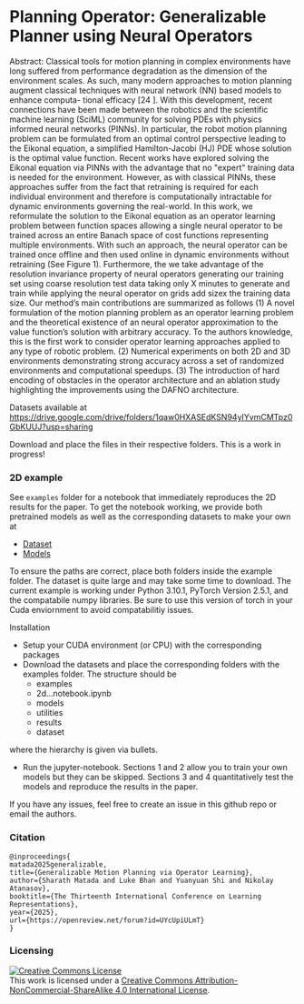 # Planning Operator: Generalizable Planner using Neural Operators
Abstract: Classical tools for motion planning in complex environments have long suffered from performance
degradation as the dimension of the environment scales. As such, many modern approaches to motion
planning augment classical techniques with neural network (NN) based models to enhance computa-
tional efficacy [24 ]. With this development, recent connections have been made between the robotics
and the scientific machine learning (SciML) community for solving PDEs with physics informed
neural networks (PINNs). In particular, the robot motion planning problem can be formulated from
an optimal control perspective leading to the Eikonal equation, a simplified Hamilton-Jacobi (HJ)
PDE whose solution is the optimal value function. Recent works have explored solving
the Eikonal equation via PINNs with the advantage that no "expert" training data is needed for the
environment. However, as with classical PINNs, these approaches suffer from the fact that retraining
is required for each individual environment and therefore is computationally intractable for dynamic
environments governing the real-world.
In this work, we reformulate the solution to the Eikonal equation as an operator learning problem
between function spaces allowing a single neural operator to be trained across an entire Banach space
of cost functions representing multiple environments. With such an approach, the neural operator can
be trained once offline and then used online in dynamic environments without retraining (See Figure
1). Furthermore, the we take advantage of the resolution invariance property of neural operators 
generating our training set using coarse resolution test data taking only X minutes to generate and
train while applying the neural operator on grids add sizex the training data size.
Our method’s main contributions are summarized as follows (1) A novel formulation of the motion
planning problem as an operator learning problem and the theoretical existence of an neural operator
approximation to the value function’s solution with arbitrary accuracy. To the authors knowledge,
this is the first work to consider operator learning approaches applied to any type of robotic problem.
(2) Numerical experiments on both 2D and 3D environments demonstrating strong accuracy across a
set of randomized environments and computational speedups. (3) The introduction
of hard encoding of obstacles in the operator architecture and an ablation study highlighting the
improvements using the DAFNO architecture.


Datasets available at
https://drive.google.com/drive/folders/1qaw0HXASEdKSN94yIYvmCMTpz0GbKUUJ?usp=sharing

Download and place the files in their respective folders. This is a work in progress!

### 2D example
See `examples` folder for a notebook that immediately reproduces the 2D results for the paper. To get the notebook working, 
we provide both pretrained models as well as the corresponding datasets to make your own at 
- [Dataset](https://huggingface.co/datasets/lukebhan/generalizableMotionPlanning)
- [Models](https://huggingface.co/lukebhan/generalizableMotionPlanningViaOperatorLearning)

To ensure the paths are correct, place both folders inside the example folder. The dataset is quite large and may take some time to download. 
The current example is working under Python 3.10.1, PyTorch Version 2.5.1, and the compatabile numpy libraries. Be sure to use this version
of torch in your Cuda enviornment to avoid compatabilitiy issues. 

Installation

- Setup your CUDA environment (or CPU) with the corresponding packages
- Download the datasets and place the corresponding folders with the examples folder. The structure should be
  - examples
  - 2d...notebook.ipynb
  - models
  - utilities
  - results
  - dataset

where the hierarchy is given via bullets. 

- Run the jupyter-notebook. Sections 1 and 2 allow you to train your own models but they can be skipped. Sections 3 and 4 quantitatively test the models and reproduce the results in the paper. 

If you have any issues, feel free to create an issue in this github repo or email the authors. 


### Citation 
```
@inproceedings{
matada2025generalizable,
title={Generalizable Motion Planning via Operator Learning},
author={Sharath Matada and Luke Bhan and Yuanyuan Shi and Nikolay Atanasov},
booktitle={The Thirteenth International Conference on Learning Representations},
year={2025},
url={https://openreview.net/forum?id=UYcUpiULmT}
}
```

### Licensing
<a rel="license" href="http://creativecommons.org/licenses/by-nc-sa/4.0/"><img alt="Creative Commons License" style="border-width:0" src="https://i.creativecommons.org/l/by-nc-sa/4.0/88x31.png" /></a><br />This work is licensed under a <a rel="license" href="http://creativecommons.org/licenses/by-nc-sa/4.0/">Creative Commons Attribution-NonCommercial-ShareAlike 4.0 International License</a>.

